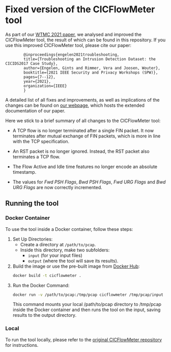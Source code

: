 # Fixed version of the CICFlowMeter tool

As part of our [WTMC 2021 paper](https://downloads.distrinet-research.be/WTMC2021/Resources/wtmc2021_Engelen_Troubleshooting.pdf), we analysed and improved the CICFlowMeter tool, the result of 
which can be found in this repository. If you use this improved CICFlowMeter tool, please cite our paper:

            @inproceedings{engelen2021troubleshooting,
            title={Troubleshooting an Intrusion Detection Dataset: the CICIDS2017 Case Study},
            author={Engelen, Gints and Rimmer, Vera and Joosen, Wouter},
            booktitle={2021 IEEE Security and Privacy Workshops (SPW)},
            pages={7--12},
            year={2021},
            organization={IEEE}
            }

A detailed list of all fixes and improvements, as well as implications of the changes can be found on [our webpage](https://downloads.distrinet-research.be/WTMC2021/),
which hosts the extended documentation of our paper. 

Here we stick to a brief summary of all changes to the CICFlowMeter tool: 

- A TCP flow is no longer terminated after a single FIN packet. It now terminates after mutual exchange of 
FIN packets, which is more in line with the TCP specification.
  
- An RST packet is no longer ignored. Instead, the RST packet also terminates a TCP flow.

- The Flow Active and Idle time features no longer encode an absolute timestamp.

- The values for *Fwd PSH Flags*, *Bwd PSH Flags*, *Fwd URG Flags* and *Bwd URG Flags* are now correctly incremented.

## Running the tool

### Docker Container
To use the tool inside a Docker container, follow these steps:

1. Set Up Directories:
     - Create a directory at `/path/to/pcap`.
     - Inside this directory, make two subfolders: 
       - `input` (for your input files)
       - `output` (where the tool will save its results).
2. Build the image or use the pre-built image from [Docker Hub](https://hub.docker.com/r/mielverkerken/cicflowmeter):
    ```bash
    docker build -t cicflowmeter .
    ```
2. Run the Docker Command:
    ```bash
    docker run -v /path/to/pcap:/tmp/pcap cicflowmeter /tmp/pcap/input /tmp/pcap/output
    ```
    This command mounts your local /path/to/pcap directory to /tmp/pcap inside the Docker container and then runs the tool on the input, saving results to the output directory.

### Local
To run the tool locally, please refer to the [original CICFlowMeter repository](https://github.com/ahlashkari/CICFlowMeter) for instructions.
